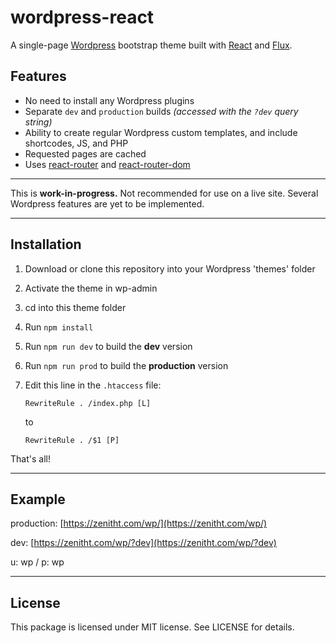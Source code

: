# wordpress-react
A single-page [Wordpress](https://wordpress.com/) bootstrap theme built with [React](https://facebook.github.io/react/) and [Flux](https://facebook.github.io/flux/).

## Features
- No need to install any Wordpress plugins
- Separate `dev` and `production` builds <i>(accessed with the `?dev` query string)</i>
- Ability to create regular Wordpress custom templates, and include shortcodes, JS, and PHP
- Requested pages are cached
- Uses [react-router](https://github.com/ReactTraining/react-router/tree/master/packages/react-router) and [react-router-dom](https://github.com/ReactTraining/react-router/tree/master/packages/react-router-dom)

----

This is <b>work-in-progress.</b> Not recommended for use on a live site. Several Wordpress features are yet to be implemented.

----

## Installation
1. Download or clone this repository into your Wordpress 'themes' folder
2. Activate the theme in wp-admin
3. cd into this theme folder
4. Run `npm install`
5. Run `npm run dev` to build the <b>dev</b> version
6. Run `npm run prod` to build the <b>production</b> version
7. Edit this line in the `.htaccess` file:

    `RewriteRule . /index.php [L]`

    to

    `RewriteRule . /$1 [P]`


That's all!

----

## Example

production: [https://zenitht.com/wp/](https://zenitht.com/wp/)

dev: [https://zenitht.com/wp/?dev](https://zenitht.com/wp/?dev)

u: wp / p: wp

----

## License ##

This package is licensed under MIT license. See LICENSE for details.

